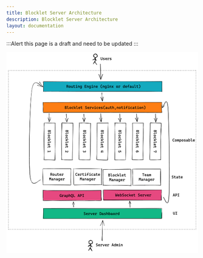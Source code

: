 ```yaml
---
title: Blocklet Server Architecture
description: Blocklet Server Architecture
layout: documentation
---
```


:::Alert
this page is a draft and need to be updated
:::

![](./images/blocklet-server.png)
